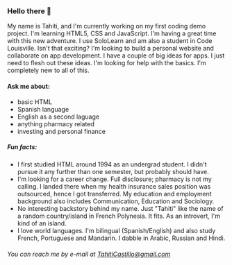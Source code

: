 ### Hello there 👋
My name is Tahiti, and I'm currently working on my first coding demo project. I'm learning HTML5, CSS and JavaScript.
I'm having a great time with this new adventure. I use SoloLearn and am also a student in Code Louisville. Isn't that exciting?
I'm looking to build a personal website and collaborate on app development. I have a couple of big ideas for apps. I just need to flesh out these ideas.
I'm looking for help with the basics. I'm completely new to all of this.
#### Ask me about: 
* basic HTML
* Spanish language
* English as a second laguage
* anything pharmacy related
* investing and personal finance

##### Fun facts: 
- I first studied HTML around 1994 as an undergrad student. I didn't pursue it any further than one semester, but probably should have.  
- I'm looking for a career change. Full disclosure; pharmacy is not my calling. I landed there when my health insurance sales position was outsourced, hence I got transferred. My education and employment background also includes Communication, Education and Sociology. 
- No interesting backstory behind my name. Just "Tahiti" like the name of a random country/island in French Polynesia. It fits. As an introvert, I'm kind of an island.
- I love world languages. I'm bilingual (Spanish/English) and also study French, Portuguese and Mandarin. I dabble in Arabic, Russian and Hindi.

###### You can reach me by e-mail at TahitiCastillo@gmail.com
<!--
**American-Tahiti/American-Tahiti** is a ✨ _special_ ✨ repository because its `README.md` (this file) appears on your GitHub profile.

Here are some ideas to get you started:

- 🔭 I’m currently working on ...
- 🌱 I’m currently learning ...
- 👯 I’m looking to collaborate on ...
- 🤔 I’m looking for help with ...
- 💬 Ask me about ...
- 📫 How to reach me: ...
- 😄 Pronouns: ...
- ⚡ Fun fact: ...
-->
